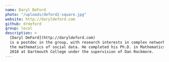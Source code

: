 ```yaml
---
name: Daryl DeFord
photo: "/uploads/deford2-square.jpg"
website: http://daryldeford.com
github: drdeford
group: local
description: >
  [Daryl DeFord](http://daryldeford.com)
  is a postdoc in the group, with research interests in complex networks and
  the mathematics of social data. He completed his Ph.D. in Mathematics in
  2018 at Dartmouth College under the supervision of Dan Rockmore.
---
```

